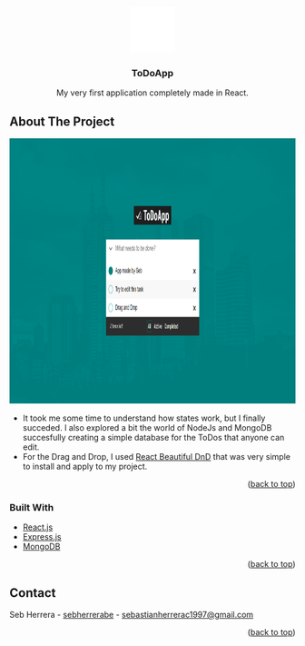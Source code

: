 <div id="top"></div>

<!-- PROJECT LOGO -->
<br />
<div align="center">
  <a href="https://github.com/github_username/repo_name">
    <img src="images/to-do.png" alt="Logo" width="80" height="80">
  </a>

<h3 align="center">ToDoApp</h3>

  <p align="center">
    My very first application completely made in React.
  </p>
</div>

<!-- ABOUT THE PROJECT -->
## About The Project
<div align="center">
  <a href="https://seb-todoapp.herokuapp.com/">
<img src="images/demo.png" alt="Logo" width="1000" height="467">
    </a>
</div>

* It took me some time to understand how states work, but I finally succeded. I also explored a bit the world of NodeJs and MongoDB succesfully creating a simple database for the ToDos that anyone can edit. 
* For the Drag and Drop, I used [React Beautiful DnD](https://github.com/atlassian/react-beautiful-dnd) that was very simple to install and apply to my project.
<p align="right">(<a href="#top">back to top</a>)</p>



### Built With
* [React.js](https://reactjs.org/)
* [Express.js](https://expressjs.com/)
* [MongoDB](https://www.mongodb.com/)

<p align="right">(<a href="#top">back to top</a>)</p>


<!-- CONTACT -->
## Contact

Seb Herrera - [sebherrerabe](https://www.linkedin.com/in/sebherrerabe/) - sebastianherrerac1997@gmail.com

<p align="right">(<a href="#top">back to top</a>)</p>
